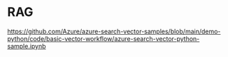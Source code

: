 # RAG

https://github.com/Azure/azure-search-vector-samples/blob/main/demo-python/code/basic-vector-workflow/azure-search-vector-python-sample.ipynb
